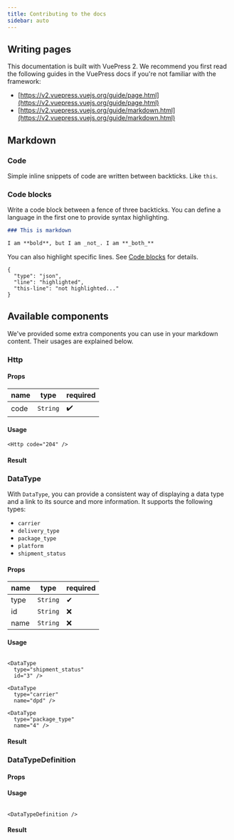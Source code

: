 ```yaml
---
title: Contributing to the docs
sidebar: auto
---
```


## Writing pages

This documentation is built with VuePress 2. We recommend you first read the
following guides in the VuePress docs if you're not familiar with the framework:

- [https://v2.vuepress.vuejs.org/guide/page.html](https://v2.vuepress.vuejs.org/guide/page.html)
- [https://v2.vuepress.vuejs.org/guide/markdown.html](https://v2.vuepress.vuejs.org/guide/markdown.html)

## Markdown

### Code

Simple inline snippets of code are written between backticks. Like `this`.

### Code blocks

Write a code block between a fence of three backticks. You can define a language
in the first one to provide syntax highlighting.

```md
### This is markdown

I am **bold**, but I am _not_. I am **_both_**
```

You can also highlight specific lines. See [Code blocks] for details.

```json{3}
{
  "type": "json",
  "line": "highlighted",
  "this-line": "not highlighted..."
}
```

[Code blocks]: https://v2.vuepress.vuejs.org/guide/markdown.html#code-blocks

## Available components

We've provided some extra components you can use in your markdown content. Their
usages are explained below.

### Http

#### Props

| name | type     | required |
|------|----------|----------|
| code | `String` | ✔️       |

#### Usage

```vue
<Http code="204" />
```

#### Result

<Http code="204" />

### DataType

With `DataType`, you can provide a consistent way of displaying a data type and
a link to its source and more information. It supports the following types:

- `carrier`
- `delivery_type`
- `package_type`
- `platform`
- `shipment_status`

#### Props

| name | type     | required |
|------|----------|----------|
| type | `String` | ✔        |
| id   | `String` | ❌️       |
| name | `String` | ❌️       |

#### Usage

```vue

<DataType
  type="shipment_status"
  id="3" />

<DataType
  type="carrier"
  name="dpd" />

<DataType
  type="package_type"
  name="4" />
```

#### Result

<DataType
type="shipment_status"
id="3" />

<DataType
type="carrier"
name="dpd" />

<DataType
type="package_type"
id="4" />

### DataTypeDefinition

#### Props

#### Usage

```vue

<DataTypeDefinition />
```

#### Result

<DataTypeDefinition />
